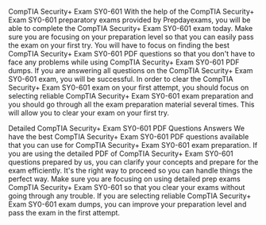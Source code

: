 CompTIA Security+ Exam SY0-601
With the help of the CompTIA Security+ Exam SY0-601 preparatory exams provided by Prepdayexams, you will be able to complete the CompTIA Security+ Exam SY0-601 exam today. Make sure you are focusing on your preparation level so that you can easily pass the exam on your first try. You will have to focus on finding the best CompTIA Security+ Exam SY0-601 PDF questions so that you don't have to face any problems while using CompTIA Security+ Exam SY0-601 PDF dumps. If you are answering all questions on the CompTIA Security+ Exam SY0-601 exam, you will be successful. In order to clear the CompTIA Security+ Exam SY0-601 exam on your first attempt, you should focus on selecting reliable CompTIA Security+ Exam SY0-601 exam preparation and you should go through all the exam preparation material several times. This will allow you to clear your exam on your first try.

Detailed CompTIA Security+ Exam SY0-601 PDF Questions Answers
We have the best CompTIA Security+ Exam SY0-601 PDF questions available that you can use for CompTIA Security+ Exam SY0-601 exam preparation. If you are using the detailed PDF of CompTIA Security+ Exam SY0-601 questions prepared by us, you can clarify your concepts and prepare for the exam efficiently. It's the right way to proceed so you can handle things the perfect way. Make sure you are focusing on using detailed prep exams CompTIA Security+ Exam SY0-601 so that you clear your exams without going through any trouble. If you are selecting reliable CompTIA Security+ Exam SY0-601 exam dumps, you can improve your preparation level and pass the exam in the first attempt.
